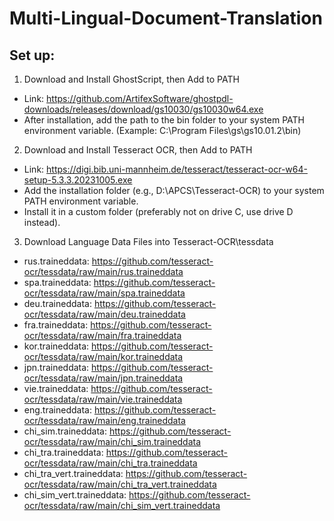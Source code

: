 # Multi-Lingual-Document-Translation

## Set up:
1. Download and Install GhostScript, then Add to PATH
- Link: https://github.com/ArtifexSoftware/ghostpdl-downloads/releases/download/gs10030/gs10030w64.exe
- After installation, add the path to the bin folder to your system PATH environment variable. (Example: C:\Program Files\gs\gs10.01.2\bin)


2. Download and Install Tesseract OCR, then Add to PATH
- Link: https://digi.bib.uni-mannheim.de/tesseract/tesseract-ocr-w64-setup-5.3.3.20231005.exe
- Add the installation folder (e.g., D:\APCS\Tesseract-OCR\) to your system PATH environment variable.
- Install it in a custom folder (preferably not on drive C, use drive D instead).


3. Download Language Data Files into Tesseract-OCR\tessdata
- rus.traineddata: https://github.com/tesseract-ocr/tessdata/raw/main/rus.traineddata
- spa.traineddata: https://github.com/tesseract-ocr/tessdata/raw/main/spa.traineddata
- deu.traineddata: https://github.com/tesseract-ocr/tessdata/raw/main/deu.traineddata
- fra.traineddata: https://github.com/tesseract-ocr/tessdata/raw/main/fra.traineddata
- kor.traineddata: https://github.com/tesseract-ocr/tessdata/raw/main/kor.traineddata
- jpn.traineddata: https://github.com/tesseract-ocr/tessdata/raw/main/jpn.traineddata
- vie.traineddata: https://github.com/tesseract-ocr/tessdata/raw/main/vie.traineddata
- eng.traineddata: https://github.com/tesseract-ocr/tessdata/raw/main/eng.traineddata
- chi_sim.traineddata: https://github.com/tesseract-ocr/tessdata/raw/main/chi_sim.traineddata
- chi_tra.traineddata: https://github.com/tesseract-ocr/tessdata/raw/main/chi_tra.traineddata
- chi_tra_vert.traineddata: https://github.com/tesseract-ocr/tessdata/raw/main/chi_tra_vert.traineddata
- chi_sim_vert.traineddata: https://github.com/tesseract-ocr/tessdata/raw/main/chi_sim_vert.traineddata

